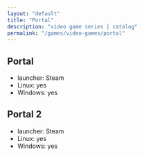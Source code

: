 ```yaml
---
layout: "default"
title: "Portal"
description: "video game series | catalog"
permalink: "/games/video-games/portal"
---
```


## Portal

- launcher: Steam
- Linux: yes
- Windows: yes

## Portal 2

- launcher: Steam
- Linux: yes
- Windows: yes
